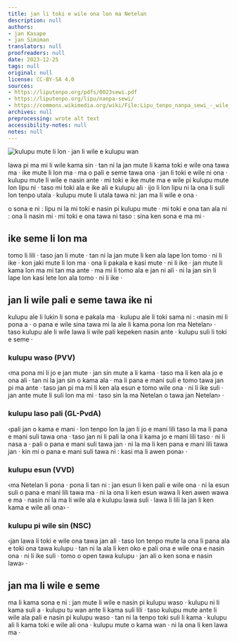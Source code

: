 ```yaml
---
title: jan li toki e wile ona lon ma Netelan
description: null
authors:
- jan Kasape
- jan Simiman
translators: null
proofreaders: null
date: 2023-12-25
tags: null
original: null
license: CC-BY-SA 4.0
sources:
- https://liputenpo.org/pdfs/0023sewi.pdf
- https://liputenpo.org/lipu/nanpa-sewi/
- https://commons.wikimedia.org/wiki/File:Lipu_tenpo_nanpa_sewi_-_wile_pi_ma_Netelan.svg
archives: null
preprocessing: wrote alt text
accessibility-notes: null
notes: null
---
```


![kulupu mute li lon · jan li wile e kulupu wan](https://upload.wikimedia.org/wikipedia/commons/1/16/Lipu_tenpo_nanpa_sewi_-_wile_pi_ma_Netelan.svg)

lawa pi ma mi li wile kama sin · tan ni la jan mute li kama toki e wile ona tawa ma · ike mute li lon ma · ma o pali e seme tawa ona · jan li toki e wile ni ona · kulupu mute li wile e nasin ante · mi toki e ike mute ma e wile pi kulupu mute lon lipu ni · taso mi toki ala e ike ali e kulupu ali · ijo li lon lipu ni la ona li suli lon tenpo utala · kulupu mute li utala tawa ni: jan ma li wile e ona ·

o sona e ni : lipu ni la mi toki e nasin pi kulupu mute · mi toki e ona tan ala ni : ona li nasin mi · mi toki e ona tawa ni taso : sina ken sona e ma mi ·

## ike seme li lon ma

tomo li lili · taso jan li mute · tan ni la jan mute li ken ala lape lon tomo · ni li ike · kon jaki mute li lon ma · ona li pakala e kasi mute · ni li ike · jan mute li kama lon ma mi tan ma ante · ma mi li tomo ala e jan ni ali · ni la jan sin li lape lon kasi lete lon ala tomo · ni li ike ·

## jan li wile pali e seme tawa ike ni

kulupu ale li lukin li sona e pakala ma · kulupu ale li toki sama ni : ‹nasin mi li pona a · o pana e wile sina tawa mi la ale li kama pona lon ma Netelan› · taso kulupu ale li wile lawa li wile pali kepeken nasin ante · kulupu suli li toki e seme ·

### kulupu waso (PVV)

‹ma pona mi li jo e jan mute · jan sin mute a li kama · taso ma li ken ala jo e ona ali · tan ni la jan sin o kama ala · ma li pana e mani suli e tomo tawa jan pi ma ante · taso jan pi ma mi li ken ala esun e tomo wile ona · ni li ike suli · jan ante mute li suli lon ma mi · taso sin la ma Netelan o tawa jan Netelan› ·

### kulupu laso pali (GL-PvdA)

‹pali jan o kama e mani · lon tenpo lon la jan li jo e mani lili taso la ma li pana e mani suli tawa ona · taso jan ni li pali la ona li kama jo e mani lili taso · ni li nasa a · pali o pana e mani suli tawa jan · ni la ma li ken pana e mani lili tawa jan · kin mi o pana e mani suli tawa ni : kasi ma li awen pona› ·

### kulupu esun (VVD)

‹ma Netelan li pona · pona li tan ni : jan esun li ken pali e wile ona · ni la esun suli o pana e mani lili tawa ma · ni la ona li ken esun wawa li ken awen wawa e ma · nasin ni la ma li wile ala e kulupu lawa suli · lawa li lili la jan li ken kama e wile ali ona› ·

### kulupu pi wile sin (NSC)

‹jan lawa li toki e wile ona tawa jan ali · taso lon tenpo mute la ona li pana ala e toki ona tawa kulupu · tan ni la ala li ken oko e pali ona e wile ona e nasin ona · ni li ike suli · tomo o open tawa kulupu · jan ali o ken sona e nasin lawa› ·

## jan ma li wile e seme

ma li kama sona e ni : jan mute li wile e nasin pi kulupu waso · kulupu ni li kama suli a · kulupu tu wan ante li kama suli lili · taso kulupu mute ante li wile ala pali e nasin pi kulupu waso · tan ni la tenpo toki suli li kama · kulupu ali li kama toki e wile ali ona · kulupu mute o kama wan · ni la ona li ken lawa ma ·
